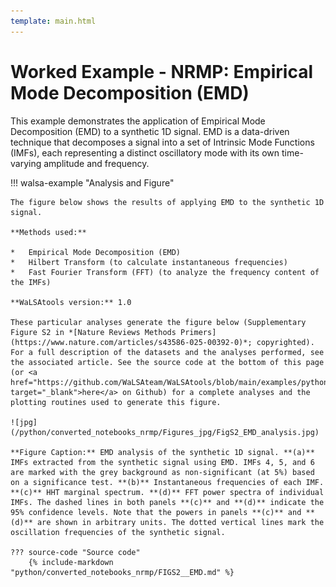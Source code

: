 ```yaml
---
template: main.html
---
```


# Worked Example - NRMP: Empirical Mode Decomposition (EMD)

This example demonstrates the application of Empirical Mode Decomposition (EMD) to a synthetic 1D signal. EMD is a data-driven technique that decomposes a signal into a set of Intrinsic Mode Functions (IMFs), each representing a distinct oscillatory mode with its own time-varying amplitude and frequency.

!!! walsa-example "Analysis and Figure"

    The figure below shows the results of applying EMD to the synthetic 1D signal.

    **Methods used:**

    *   Empirical Mode Decomposition (EMD)
    *   Hilbert Transform (to calculate instantaneous frequencies)
    *   Fast Fourier Transform (FFT) (to analyze the frequency content of the IMFs)

    **WaLSAtools version:** 1.0

    These particular analyses generate the figure below (Supplementary Figure S2 in *[Nature Reviews Methods Primers](https://www.nature.com/articles/s43586-025-00392-0)*; copyrighted). For a full description of the datasets and the analyses performed, see the associated article. See the source code at the bottom of this page (or <a href="https://github.com/WaLSAteam/WaLSAtools/blob/main/examples/python/Worked_examples__NRMP/FIGS2__EMD.ipynb" target="_blank">here</a> on Github) for a complete analyses and the plotting routines used to generate this figure.

    ![jpg](/python/converted_notebooks_nrmp/Figures_jpg/FigS2_EMD_analysis.jpg)

    **Figure Caption:** EMD analysis of the synthetic 1D signal. **(a)** IMFs extracted from the synthetic signal using EMD. IMFs 4, 5, and 6 are marked with the grey background as non-significant (at 5%) based on a significance test. **(b)** Instantaneous frequencies of each IMF. **(c)** HHT marginal spectrum. **(d)** FFT power spectra of individual IMFs. The dashed lines in both panels **(c)** and **(d)** indicate the 95% confidence levels. Note that the powers in panels **(c)** and **(d)** are shown in arbitrary units. The dotted vertical lines mark the oscillation frequencies of the synthetic signal.

    ??? source-code "Source code"
        {% include-markdown "python/converted_notebooks_nrmp/FIGS2__EMD.md" %}

